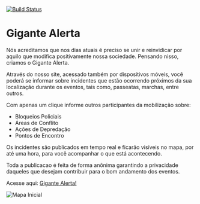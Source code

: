 [![Build Status](https://snap-ci.com/alvarocavalcanti/manifast/branch/master/build_image)](https://snap-ci.com/alvarocavalcanti/manifast/branch/master)

# Gigante Alerta

Nós acreditamos que nos dias atuais é preciso se unir e reinvidicar por aquilo que modifica positivamente nossa sociedade. Pensando nisso, criamos o Gigante Alerta.

Através do nosso site, acessado também por dispositivos móveis, você poderá se informar sobre incidentes que estão ocorrendo próximos da sua localização durante os eventos, tais como, passeatas, marchas, entre outros.

Com apenas um clique informe outros participantes da mobilização sobre:

- Bloqueios Policiais
- Áreas de Conflito
- Ações de Depredação
- Pontos de Encontro

Os incidentes são publicados em tempo real e ficarão visíveis no mapa, por até uma hora, para você acompanhar o que está acontecendo.

Toda a publicacao é feita de forma anônima garantindo a privacidade daqueles que desejam contribuir para o bom andamento dos eventos.

Acesse aqui: [Gigante Alerta!](http://gigantealerta.herokuapp.com/)

![Mapa Inicial](https://raw.githubusercontent.com/alvarocavalcanti/manifast/master/app/assets/images/Mockup02.png)